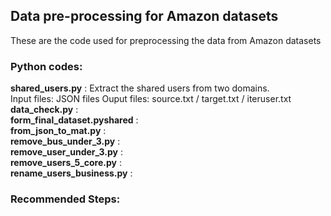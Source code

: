 ## Data pre-processing for Amazon datasets
These are the code used for preprocessing the data from Amazon datasets
### Python codes:

**shared_users.py** : Extract the shared users from two domains.  
Input files: JSON files
Ouput files: source.txt / target.txt / iteruser.txt  
**data_check.py** :  
**form_final_dataset.pyshared** :	  
**from_json_to_mat.py** :   
**remove_bus_under_3.py** :	  
**remove_user_under_3.py** :	  
**remove_users_5_core.py** :	  
**rename_users_business.py** :	  
  
### Recommended Steps: 

